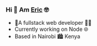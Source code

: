 ### Hi 👋 Am [Eric](https://eric-muchiri.github.io/) :nerd_face:

- 🔭A fullstack web developer :man_technologist:  
- Currently working on Node :globe_with_meridians:  
- Based in Nairobi :cityscape: Kenya  

<!--
**eric-muchiri/eric-muchiri** is a ✨ _special_ ✨ repository because its `README.md` (this file) appears on your GitHub profile.

Here are some ideas to get you started:

- 🔭 I’m currently working on ...
- 🌱 I’m currently learning ...
- 👯 I’m looking to collaborate on ...
- 🤔 I’m looking for help with ...
- 💬 Ask me about ...
- 📫 How to reach me: ...
- 😄 Pronouns: ...
- ⚡ Fun fact: ...
-->


<!--
[![Anurag's GitHub stats](https://github-readme-stats.vercel.app/api?username=eric-muchiri)](https://github.com/anuraghazra/github-readme-stats) [![Top Langs](https://github-readme-stats.vercel.app/api/top-langs/?username=eric-muchiri)](https://github.com/anuraghazra/github-readme-stats)
-->

